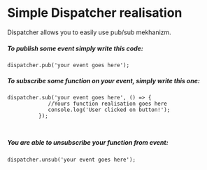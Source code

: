 <h1>Simple Dispatcher realisation</h1>
<p>Dispatcher allows you to easily use pub/sub mekhanizm.</p>
<h5>To publish some event simply write this code:</h5>
<code>dispatcher.pub('your event goes here');</code>
<h5>To subscribe some function on your event, simply write this one:</h5>
<code><pre>dispatcher.sub('your event goes here', () => {
             //Yours function realisation goes here
             console.log('User clicked on button!');
          });
</pre>
</code>
<h5>You are able to unsubscribe your function from event:</h5>
<code>dispatcher.unsub('your event goes here');</code>

